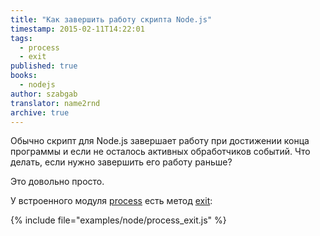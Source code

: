 ```yaml
---
title: "Как завершить работу скрипта Node.js"
timestamp: 2015-02-11T14:22:01
tags:
  - process
  - exit
published: true
books:
  - nodejs
author: szabgab
translator: name2rnd
archive: true
---
```



Обычно скрипт для Node.js завершает работу при достижении конца программы и если не осталось активных обработчиков событий.
Что делать, если нужно завершить его работу раньше?


Это довольно просто.

У встроенного модуля [process](http://nodejs.org/api/process.html) есть метод [exit](http://nodejs.org/api/process.html#process_process_exit_code):

{% include file="examples/node/process_exit.js" %}

